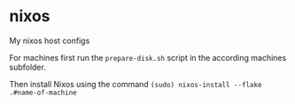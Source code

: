 # nixos
My nixos host configs

For machines first run the `prepare-disk.sh` script in the according machines subfolder.

Then install Nixos using the command `(sudo) nixos-install --flake .#name-of-machine`
